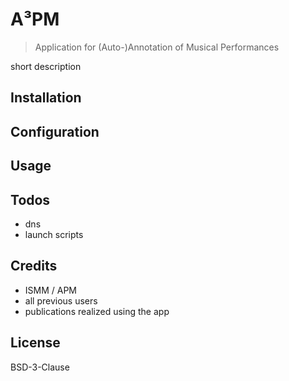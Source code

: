 # A³PM

> Application for (Auto-)Annotation of Musical Performances

short description

## Installation

## Configuration

## Usage

## Todos

- dns
- launch scripts

## Credits

- ISMM / APM
- all previous users
- publications realized using the app

## License

BSD-3-Clause
